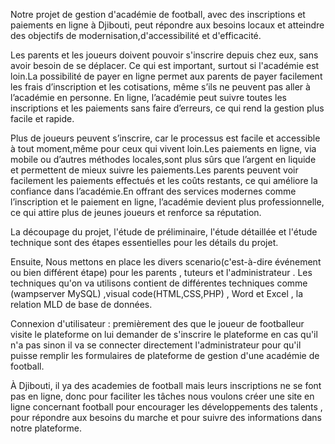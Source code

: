 Notre projet de gestion d'académie de football, avec des inscriptions et paiements en ligne à Djibouti, peut répondre aux besoins locaux et atteindre des objectifs de modernisation,d'accessibilité et d'efficacité.

Les parents et les joueurs doivent pouvoir s'inscrire depuis chez eux, sans avoir besoin de se déplacer. Ce qui est important, surtout si l'académie est loin.La possibilité de payer en ligne permet aux parents de payer facilement les frais d’inscription et les cotisations, même s’ils ne peuvent pas aller à l’académie en personne. En ligne, l’académie peut suivre toutes les inscriptions et les paiements sans faire d’erreurs, ce qui rend la gestion plus facile et rapide.

Plus de joueurs peuvent s’inscrire, car le processus est facile et accessible à tout moment,même pour ceux qui vivent loin.Les paiements en ligne, via mobile ou d’autres méthodes locales,sont plus sûrs que l’argent en liquide et permettent de mieux suivre les paiements.Les parents peuvent voir facilement les paiements effectués et les coûts restants, ce qui améliore la confiance dans l’académie.En offrant des services modernes comme l’inscription et le paiement en ligne, l’académie devient plus professionnelle, ce qui attire plus de jeunes joueurs et renforce sa réputation.

La découpage du projet, l'étude de préliminaire, l'étude détaillée et l'étude technique sont des étapes essentielles pour les détails du projet.

Ensuite, Nous mettons en place les divers scenario(c'est-à-dire événement ou bien différent étape) pour les parents , tuteurs et l'administrateur . Les techniques qu'on va utilisons contient de différentes techniques comme (wampserver MySQL) ,visual code(HTML,CSS,PHP) , Word et Excel , la relation MLD de base de données.

Connexion d'utilisateur : premièrement des que le joueur de footballeur visite le plateforme on lui demander de s'inscrire le plateforme en cas qu'il n'a pas sinon il va se connecter directement
l'administrateur pour qu'il puisse remplir les formulaires de plateforme de gestion d'une académie de football.

À Djibouti, il ya des academies de football mais leurs inscriptions ne se font pas en ligne, donc pour faciliter les tâches nous voulons créer une site en ligne concernant football pour encourager les développements des talents , pour répondre aux besoins du marche et pour suivre des informations dans notre plateforme.
